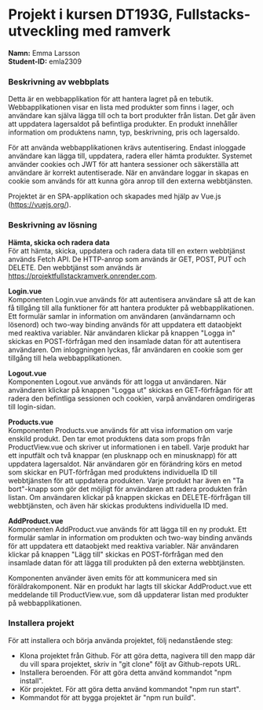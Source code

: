 # Projekt i kursen DT193G, Fullstacks-utveckling med ramverk
**Namn:** Emma Larsson\
**Student-ID:** emla2309

### Beskrivning av webbplats
Detta är en webbapplikation för att hantera lagret på en tebutik. Webbapplikationen visar en lista med produkter som finns i lager, och användare kan själva lägga till och ta bort produkter från listan. Det går även att uppdatera lagersaldot på befintliga produkter. En produkt innehåller information om produktens namn, typ, beskrivning, pris och lagersaldo.

För att använda webbapplikationen krävs autentisering. Endast inloggade användare kan lägga till, uppdatera, radera eller hämta produkter. Systemet använder cookies och JWT för att hantera sessioner och säkerställa att användare är korrekt autentiserade. När en användare loggar in skapas en cookie som används för att kunna göra anrop till den externa webbtjänsten.

Projektet är en SPA-applikation och skapades med hjälp av Vue.js (https://vuejs.org/).

### Beskrivning av lösning
**Hämta, skicka och radera data**\
För att hämta, skicka, uppdatera och radera data till en extern webbtjänst används Fetch API. De HTTP-anrop som används är GET, POST, PUT och DELETE. Den webbtjänst som används är https://projektfullstackramverk.onrender.com.

**Login.vue**\
Komponenten Login.vue används för att autentisera användare så att de kan få tillgång till alla funktioner för att hantera produkter på webbapplikationen. Ett formulär samlar in information om användaren (användarnamn och lösenord) och two-way binding används för att uppdatera ett dataobjekt med reaktiva variabler. När användaren klickar på knappen "Logga in" skickas en POST-förfrågan med den insamlade datan för att autentisera användaren. Om inloggningen lyckas, får användaren en cookie som ger tillgång till hela webbapplikationen.

**Logout.vue**\
Komponenten Logout.vue används för att logga ut användaren. När användaren klickar på knappen "Logga ut" skickas en GET-förfrågan för att radera den befintliga sessionen och cookien, varpå användaren omdirigeras till login-sidan.

**Products.vue**\
Komponenten Products.vue används för att visa information om varje enskild produkt. Den tar emot produktens data som props från ProductView.vue och skriver ut informationen i en tabell. Varje produkt har ett inputfält och två knappar (en plusknapp och en minusknapp) för att uppdatera lagersaldot. När användaren gör en förändring körs en metod som skickar en PUT-förfrågan med produktens individuella ID till webbtjänsten för att uppdatera produkten. Varje produkt har även en "Ta bort"-knapp som gör det möjligt för användaren att radera produkten från listan. Om användaren klickar på knappen skickas en DELETE-förfrågan till webbtjänsten, och även här skickas produktens individuella ID med.

**AddProduct.vue**\
Komponenten AddProduct.vue används för att lägga till en ny produkt. Ett formulär samlar in information om produkten och two-way binding används för att uppdatera ett dataobjekt med reaktiva variabler. När användaren klickar på knappen "Lägg till" skickas en POST-förfrågan med den insamlade datan för att lägga till produkten på den externa webbtjänsten.

Komponenten använder även emits för att kommunicera med sin föräldrakomponent. När en produkt har lagts till skickar AddProduct.vue ett meddelande till ProductView.vue, som då uppdaterar listan med produkter på webbapplikationen.

### Installera projekt

För att installera och börja använda projektet, följ nedanstående steg:
* Klona projektet från Github. För att göra detta, nagivera till den mapp där du vill spara projektet, skriv in "git clone" följt av Github-repots URL.
* Installera beroenden. För att göra detta använd kommandot "npm install".
* Kör projektet. För att göra detta använd kommandot "npm run start".
* Kommandot för att bygga projektet är "npm run build".